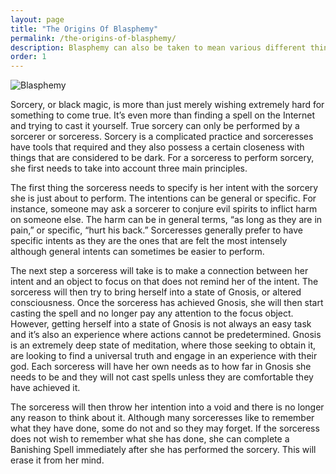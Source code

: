 ```yaml
---
layout: page
title: "The Origins Of Blasphemy"
permalink: /the-origins-of-blasphemy/
description: Blasphemy can also be taken to mean various different things regarding religion, or just profane language in general. Other ways to commit blasphemy, according to some, are speaking of a belief in something other than their culture’s religion of choice.
order: 1
---
```


![Blasphemy]({{site.baseurl}}/images/stainglass.jpg)

Sorcery, or black magic, is more than just merely wishing extremely hard for something to come true. It’s even more than finding a spell on the Internet and trying to cast it yourself. True sorcery can only be performed by a sorcerer or sorceress. Sorcery is a complicated practice and sorceresses have tools that required and they also possess a certain closeness with things that are considered to be dark. For a sorceress to perform sorcery, she first needs to take into account three main principles.

The first thing the sorceress needs to specify is her intent with the sorcery she is just about to perform. The intentions can be general or specific. For instance, someone may ask a sorcerer to conjure evil spirits to inflict harm on someone else. The harm can be in general terms, “as long as they are in pain,” or specific, “hurt his back.” Sorceresses generally prefer to have specific intents as they are the ones that are felt the most intensely although general intents can sometimes be easier to perform.

The next step a sorceress will take is to make a connection between her intent and an object to focus on that does not remind her of the intent. The sorceress will then try to bring herself into a state of Gnosis, or altered consciousness. Once the sorceress has achieved Gnosis, she will then start casting the spell and no longer pay any attention to the focus object. However, getting herself into a state of Gnosis is not always an easy task and it’s also an experience where actions cannot be predetermined. Gnosis is an extremely deep state of meditation, where those seeking to obtain it, are looking to find a universal truth and engage in an experience with their god. Each sorceress will have her own needs as to how far in Gnosis she needs to be and they will not cast spells unless they are comfortable they have achieved it.

The sorceress will then throw her intention into a void and there is no longer any reason to think about it. Although many sorceresses like to remember what they have done, some do not and so they may forget. If the sorceress does not wish to remember what she has done, she can complete a Banishing Spell immediately after she has performed the sorcery. This will erase it from her mind.
